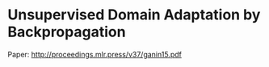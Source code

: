 # Unsupervised Domain Adaptation by Backpropagation

Paper: http://proceedings.mlr.press/v37/ganin15.pdf
